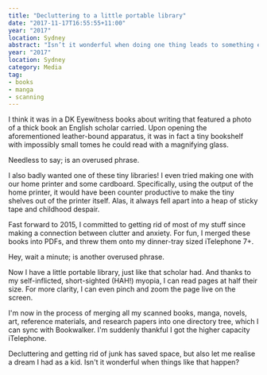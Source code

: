 ```yaml
---
title: "Decluttering to a little portable library"
date: "2017-11-17T16:55:55+11:00"
year: "2017"
location: Sydney
abstract: "Isn’t it wonderful when doing one thing leads to something else that’s awesome?"
year: "2017"
location: Sydney
category: Media
tag:
- books
- manga
- scanning
---
```

I think it was in a DK Eyewitness books about writing that featured a photo of a thick book an English scholar carried. Upon opening the aforementioned leather-bound apparatus, it was in fact a tiny bookshelf with impossibly small tomes he could read with a magnifying glass.

Needless to say; is an overused phrase.

I also badly wanted one of these tiny libraries! I even tried making one with our home printer and some cardboard. Specifically, using the output of the home printer, it would have been counter productive to make the tiny shelves out of the printer itself. Alas, it always fell apart into a heap of sticky tape and childhood despair.

Fast forward to 2015, I committed to getting rid of most of my stuff since making a connection between clutter and anxiety. For fun, I merged these books into PDFs, and threw them onto my dinner-tray sized iTelephone 7+.

Hey, wait a minute; is another overused phrase.

Now I have a little portable library, just like that scholar had. And thanks to my self-inflicted, short-sighted (HAH!) myopia, I can read pages at half their size. For more clarity, I can even pinch and zoom the page live on the screen.

I'm now in the process of merging all my scanned books, manga, novels, art, reference materials, and research papers into one directory tree, which I can sync with Bookwalker. I'm suddenly thankful I got the higher capacity iTelephone.

Decluttering and getting rid of junk has saved space, but also let me realise a dream I had as a kid. Isn't it wonderful when things like that happen?

